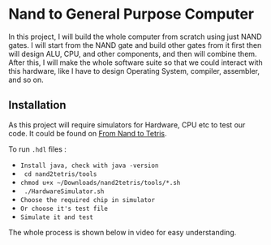 # Nand to General Purpose Computer

In this project, I will build the whole computer from scratch using just NAND gates. I will start from the NAND gate and build other gates from it first then will design ALU, CPU, and other components, and then will combine them. After this, I will make the whole software suite so that we could interact with this hardware, like I have to design Operating System, compiler, assembler, and so on.

## Installation

As this project will require simulators for Hardware, CPU etc to test our code. It could be found on [From Nand to Tetris](https://www.nand2tetris.org/software).

To run `.hdl` files :

- `Install java, check with java -version`
- ` cd nand2tetris/tools`
- `chmod u+x ~/Downloads/nand2tetris/tools/*.sh`
- ` ./HardwareSimulator.sh`
- `Choose the required chip in simulator`
- `Or choose it's test file`
- `Simulate it and test`

The whole process is shown below in video for easy understanding.
[](./hdl-demo.mp4)

